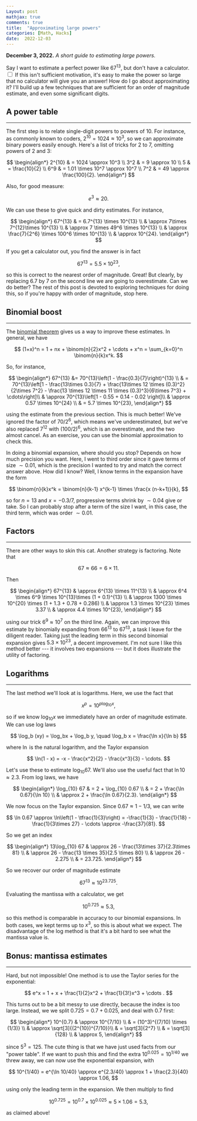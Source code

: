 ```yaml
---
Layout: post
mathjax: true
comments: true
title:  "Approximating large powers"
categories: [Math, Hacks]
date:  2022-12-03
---
```


**December 3, 2022.** *A short guide to estimating large powers.*

Say I want to estimate a perfect power like $67^{13}$, but don't have a calculator.<label for="sn-1"
       class="margin-toggle sidenote-number">
</label>
<input type="checkbox"
       id="sn-1"
       class="margin-toggle"/>
	   <span class="sidenote">If this isn't sufficient motivation, it's
easy to make the power so large that no calculator will give you an
answer!</span> How do I go
about approximating it? I'll build up a few techniques that are
 sufficient for an order of magnitude estimate, and even some
 significant digits.

## A power table
---

The first step is to relate single-digit powers to powers of $10$. For
instance, as commonly known to coders, $2^{10} = 1024 \approx 10^3$,
so we can approximate binary powers easily enough. Here's a list of
tricks for $2$ to $7$, omitting powers of $2$ and $3$:

$$
\begin{align*}
2^{10} & = 1024 \approx 10^3 \\
3^2 & = 9 \approx 10 \\
5 & = \frac{10}{2} \\
6^9 & = 1.01 \times 10^7 \approx
10^7 \\
7^2 & = 49 \approx \frac{100}{2}.
\end{align*}
$$

Also, for good measure:

$$
e^3 \approx 20.
$$

We can use these to give quick and dirty estimates. For instance,

$$
\begin{align*}
67^{13} & = 6.7^{13} \times 10^{13} \\
& \approx 7\times 7^{12}\times 10^{13} \\
& \approx 7 \times 49^6 \times 10^{13} \\
& \approx \frac{7}{2^6} \times 100^6 \times 10^{13} \\
& \approx 10^{24}.
\end{align*}
$$

If you get a calculator out, you find the answer is in fact

$$
67^{13} = 5.5 \times 10^{23},
$$

so this is correct to the nearest order of magnitude. Great! But
clearly, by replacing $6.7$ by $7$ on the second line we are going to
overestimate. Can we do better? The rest of this post is devoted to
exploring techniques for doing this, so if you're happy with order of
magnitude, stop here.

## Binomial boost
---

The [binomial theorem](https://en.wikipedia.org/wiki/Binomial_theorem)
gives us a way to improve these estimates.
In general, we have

$$
(1+x)^n = 1 + nx + \binom{n}{2}x^2 + \cdots + x^n = \sum_{k=0}^n \binom{n}{k}x^k.
$$

So, for instance,

$$
\begin{align*}
67^{13} &= 70^{13}\left(1 - \frac{0.3}{7}\right)^{13} \\
& =
70^{13}\left[1 - \frac{13\times 0.3}{7} + \frac{13\times 12 \times (0.3)^2}{2\times 7^2} - \frac{13 \times 12 \times 11 \times (0.3)^3}{6\times 7^3} + \cdots\right]\\
& \approx 70^{13}\left[1 - 0.55 + 0.14 - 0.02 \right]\\
& \approx 0.57 \times 10^{24} \\
&  = 5.7 \times 10^{23},
\end{align*}
$$

using the estimate from the previous section.
This is much better!
We've ignored the factor of $70/2^6$, which means we've
underestimated, but we've also replaced $7^{12}$ with $(100/2)^6$,
which is an overestimate, and the two almost cancel. As an exercise,
you can use the binomial approximation to check this.

In doing a binomial expansion, where should you stop? Depends on how
much precision you want. Here, I went to third order since it gave
terms of size $\sim 0.01$, which is the precision I wanted to try and
match the correct answer above. How did I know? Well, I know terms in
the expansion have the form

$$
\binom{n}{k}x^k = \binom{n}{k-1} x^{k-1} \times \frac{x (n-k+1)}{k},
$$

so for $n = 13$ and $x = -0.3/7$, progressive terms shrink by
$\sim 0.04$ give or take. So I can probably stop after a term of the
size I want, in this case, the third term, which was order $\sim 0.01$.

## Factors
---

There are other ways to skin this cat. Another strategy is factoring. Note that

$$
67 \approx 66 = 6 \times 11.
$$

Then

$$
\begin{align*}
67^{13} & \approx 6^{13} \times 11^{13} \\
& \approx 6^4 \times 6^9 \times 10^{13}\times (1 + 0.1)^{13} \\
& \approx 1300 \times 10^{20} \times (1 + 1.3 + 0.78 + 0.286) \\
& \approx 1.3 \times 10^{23} \times 3.37 \\
& \approx 4.4 \times 10^{23},
\end{align*}
$$

using our trick $6^9 \approx 10^7$ on the third line. Again, we can
improve this estimate by binomially expanding from $66^{13}$ to
$67^{13}$, a task I leave for the diligent reader. Taking just the
leading term in this second binomial expansion gives $5.3 \times
10^{23}$, a decent improvement.
I'm not sure I like this method better --- it involves two expansions --- but it does illustrate the utility of factoring.

## Logarithms
---

The last method we'll look at is logarithms.
Here, we use the fact that

$$
x^p = 10^{p\log_{10}x},
$$

so if we know $\log_{10}x$ we immediately have an order of magnitude
estimate.
We can use log laws

$$
\log_b (xy) = \log_bx + \log_b y, \quad \log_b x = \frac{\ln x}{\ln b}
$$

where $\ln$ is the natural logarithm, and the Taylor expansion

$$
\ln(1 - x) = -x - \frac{x^2}{2} - \frac{x^3}{3} - \cdots.
$$

Let's use these to estimate $\log_{10} 67$. We'll also use the useful
fact that $\ln 10 \approx 2.3$. From log laws, we have

$$
\begin{align*}
\log_{10} 67 & = 2 + \log_{10} 0.67 \\
& = 2 + \frac{\ln 0.67}{\ln 10} \\
& \approx 2 + \frac{\ln 0.67}{2.3}.
\end{align*}
$$

We now focus on the Taylor expansion. Since $0.67 \approx 1 - 1/3$, we
can write

$$
\ln 0.67 \approx \ln\left(1 - \tfrac{1}{3}\right) = -\frac{1}{3} -
\frac{1}{18} - \frac{1}{3\times 27} - \cdots \approx -\frac{37}{81}.
$$

So we get an index

$$
\begin{align*}
13\log_{10} 67 & \approx 26 - \frac{13\times 37}{2.3\times 81} \\
& \approx 26 - \frac{13 \times 35}{2.5 \times 80} \\
& \approx 26 - 2.275 \\ & = 23.725.
\end{align*}
$$

So we recover our order of magnitude estimate

$$
67^{13} \approx 10^{23.725}.
$$

Evaluating the mantissa with a calculator, we get

$$
10^{0.725} \approx 5.3,
$$

so this method is comparable in accuracy to our binomial expansions.
In both cases, we kept terms up to $x^3$, so this is about what we
expect.
The disadvantage of the log method is that it's a bit hard to see what
the mantissa value is.

## Bonus: mantissa estimates
---

Hard, but not impossible! One method is to use the Taylor
series for the exponential:


$$
e^x = 1 + x + \frac{1}{2}x^2 + \frac{1}{3!}x^3 + \cdots .
$$

This turns out to be a bit messy to use directly, because
the index is too large.
Instead, we we split $0.725 = 0.7 + 0.025$, and deal with $0.7$ first:

$$
\begin{align*}
10^{0.7} & \approx 10^{7/10} \\
& = (10^3)^{(7/10) \times (1/3)} \\
& \approx \sqrt[3]{(2^{10})^{7/10}}\\
& = \sqrt[3]{2^7} \\
& = \sqrt[3]{128} \\ & \approx 5,
\end{align*}
$$

since $5^3 = 125$.
The cute thing is that we have just used facts from our "power table".
If we want to push this and find the extra $10^{0.025} = 10^{1/40}$ we
threw away, we can now use the exponential expansion, with

$$
10^{1/40} = e^{\ln 10/40} \approx e^{2.3/40} \approx 1 + \frac{2.3}{40} \approx 1.06,
$$

using only the leading term in the expansion.
We then multiply to find

$$
10^{0.725} = 10^{0.7} \times 10^{0.025} \approx 5 \times 1.06 = 5.3,
$$

as claimed above!
